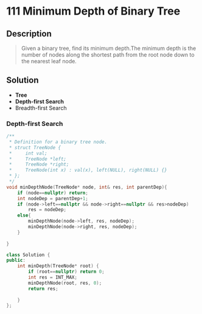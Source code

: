 # 111 Minimum Depth of Binary Tree

## Description

>Given a binary tree, find its minimum depth.The minimum depth is the number of nodes along the shortest path from the root node down to the nearest leaf node.
## Solution

-  **Tree**
-  **Depth-first Search**
-  Breadth-first Search

### Depth-first Search

```C++
/**
 * Definition for a binary tree node.
 * struct TreeNode {
 *     int val;
 *     TreeNode *left;
 *     TreeNode *right;
 *     TreeNode(int x) : val(x), left(NULL), right(NULL) {}
 * };
 */
void minDepthNode(TreeNode* node, int& res, int parentDep){
    if (node==nullptr) return;
    int nodeDep = parentDep+1;
    if (node->left==nullptr && node->right==nullptr && res>nodeDep)
        res = nodeDep;
    else{
        minDepthNode(node->left, res, nodeDep);
        minDepthNode(node->right, res, nodeDep);
    }
    
}

class Solution {
public:
    int minDepth(TreeNode* root) {
        if (root==nullptr) return 0;
        int res = INT_MAX;
        minDepthNode(root, res, 0);
        return res;
        
    }
};
```